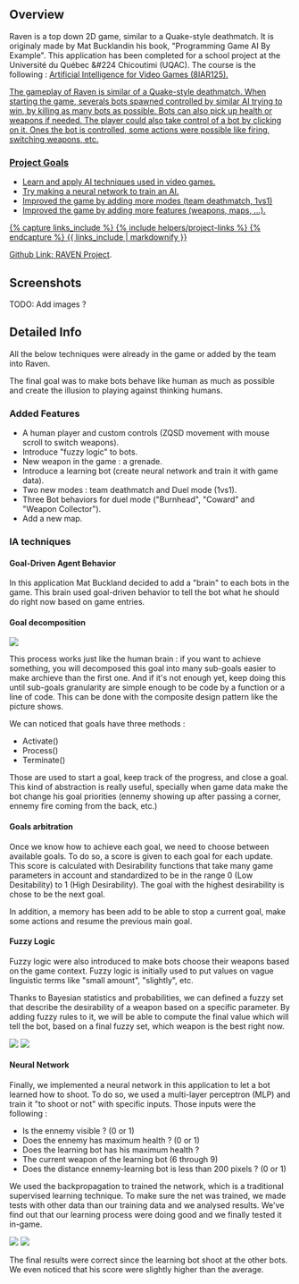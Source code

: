 <!---
Gregoire Boiron <gregoire.boiron@gmail.com>
Copyright (c) 2018 Gregoire Boiron  All Rights Reserved.
--->

Overview
--------------------
Raven is a top down 2D game, similar to a Quake-style deathmatch. It is originaly made by Mat Bucklandin his book, "Programming Game AI By Example". This application has been completed for a school project at the Université du Québec &#224 Chicoutimi (UQAC). The course is the following : <a href="http://cours.uqac.ca/8IAR125"> Artificial Intelligence for Video Games (8IAR125).

The gameplay of Raven is similar of a Quake-style deathmatch. When starting the game, severals bots spawned controlled by similar AI trying to win, by killing as many bots as possible. Bots can also pick up health or weapons if needed. The player could also take control of a bot by clicking on it. Ones the bot is controlled, some actions were possible like firing, switching weapons, etc.

### Project Goals
* Learn and apply AI techniques used in video games.
* Try making a neural network to train an AI.
* Improved the game by adding more modes (team deathmatch, 1vs1)
* Improved the game by adding more features (weapons, maps, ...).

{% capture links_include %}
{% include helpers/project-links %}
{% endcapture %}
{{ links_include | markdownify }}

<span class="table_title">Github Link</span>: <a href="https://github.com/Graygzou/Raven-IA">RAVEN Project</a>.

Screenshots
--------------------
TODO: Add images ?

Detailed Info
--------------------
All the below techniques were already in the game or added by the team into Raven.

The final goal was to make bots behave like human as much as possible and create the illusion to playing against thinking humans.

### Added Features
* A human player and custom controls (ZQSD movement with mouse scroll to switch weapons).
* Introduce "fuzzy logic" to bots.
* New weapon in the game : a grenade.
* Introduce a learning bot (create neural network and train it with game data).
* Two new modes : team deathmatch and Duel mode (1vs1).
* Three Bot behaviors for duel mode ("Burnhead", "Coward" and "Weapon Collector").
* Add a new map.

### IA techniques
#### Goal-Driven Agent Behavior
In this application Mat Buckland decided to add a "brain" to each bots in the game. This brain used goal-driven behavior to tell the bot what he should do right now based on game entries.

#### Goal decomposition
<img class="class-diagram" src="/assets/project-images/raven/goals-composite.png">

This process works just like the human brain : if you want to achieve something, you will decomposed this goal into many sub-goals easier to make archieve than the first one. And if it's not enough yet, keep doing this until sub-goals granularity are simple enough to be code by a function or a line of code. This can be done with the composite design pattern like the picture shows.

We can noticed that goals have three methods :
* Activate()
* Process()
* Terminate()

Those are used to start a goal, keep track of the progress, and close a goal. This kind of abstraction is really useful, specially when game data make the bot change his goal priorities (ennemy showing up after passing a corner, ennemy fire coming from the back, etc.)

#### Goals arbitration
Once we know how to achieve each goal, we need to choose between available goals. To do so, a score is given to each goal for each update. This score is calculated with Desirability functions that take many game parameters in account and standardized to be in the range 0 (Low Desitability) to 1 (High Desirability). The goal with the highest desirability is chose to be the next goal.

In addition, a memory has been add to be able to stop a current goal, make some actions and resume the previous main goal.

#### Fuzzy Logic
Fuzzy logic were also introduced to make bots choose their weapons based on the game context. Fuzzy logic is initially used to put values on vague linguistic terms like "small amount", "slightly", etc.

Thanks to Bayesian statistics and probabilities, we can defined a fuzzy set that describe the desirability of a weapon based on a specific parameter. By adding fuzzy rules to it, we will be able to compute the final value which will tell the bot, based on a final fuzzy set, which weapon is the best right now.

<div class="bloc-images">
		    <img src="/assets/project-images/raven/ammo-fuzzy.png">
		    <img src="/assets/project-images/raven/weapon-fuzzy.png">
</div>

#### Neural Network
Finally, we implemented a neural network in this application to let a bot learned how to shoot. To do so, we used a multi-layer perceptron (MLP) and train it "to shoot or not" with specific inputs. Those inputs were the following :
* Is the ennemy visible ? (0 or 1)
* Does the ennemy has maximum health ? (0 or 1)
* Does the learning bot has his maximum health ?
* The current weapon of the learning bot (6 through 9)
* Does the distance ennemy-learning bot is less than 200 pixels ? (0 or 1)

We used the backpropagation to trained the network, which is a traditional supervised learning technique. To make sure the net was trained, we made tests with other data than our training data and we analysed results. We've find out that our learning process were doing good and we finally tested it in-game.

<div class="bloc-images">
		<img src="/assets/project-images/raven/network.png">
	  <img src="/assets/project-images/raven/results.png">
</div>

The final results were correct since the learning bot shoot at the other bots. We even noticed that his score were slightly higher than the average.
